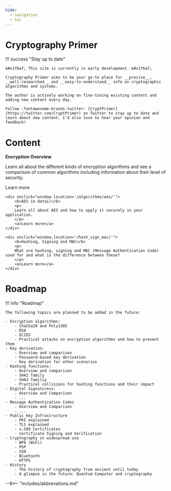 ```yaml
---
hide:
  - navigation
  - toc
---
```


# Cryptography Primer

!!! success "Stay up to date"

    &#x1f6a7; This site is currently in early development. &#x1f6a7;

    Cryptography Primer aims to be your go-to place for __precise__, __well-researched__ and __easy-to-understand__ info on cryptographic algorithms and systems.

    The author is actively working on fine-tuning existing content and adding new content every day.

    Follow :fontawesome-brands-twitter: [CryptPrimer](https://twitter.com/CryptPrimer) on Twitter to stay up to date and learn about new content. I'd also love to hear your opinion and feedback!

# Content

<div class="contents">
    <div onclick="window.location='/encryption/'">
        <b>Encryption Overview</b>
        <p>
        Learn all about the different kinds of encryption algorithms and see a comparison of common algorithms including information about their level of security. 
        </p>
        <a>Learn more</a>
    </div>

    <div onclick="window.location='/algorithms/aes/'">
        <b>AES in detail</b>
        <p>
        Learn all about AES and how to apply it securely in your application.
        </p>
        <a>Learn more</a>
    </div>

    <div onclick="window.location='/hash_sign_mac/'">
        <b>Hashing, Signing and MAC</b>
        <p>
        What are hashing, signing and MAC (Message Authentication Code) used for and what is the difference between these?
        </p>
        <a>Learn more</a>
    </div>
  </div>


# Roadmap

!!! info "Roadmap"

    The following topics are planned to be added in the future:

    - Encryption algorithms:
        - ChaCha20 and Poly1305
        - RSA
        - ECIES
        - Practical attacks on encryption algorithms and how to prevent them
    - Key derivation:
        - Overview and comparison
        - Password-based key derivation
        - Key derivation for other scenarios
    - Hashing functions:
        - Overview and comparison
        - SHA2 family
        - SHA3 familiy
        - Practical collisions for hashing functions and their impact
    - Digital Signaturess:
        - Overview and Comparison
        - ...
    - Message Authentication Codes
        - Overview and Comparison
        - ...
    - Public Key Infrastructure
        - PKI explained
        - TLS explained
        - x.509 Certificates
        - Certificate Signing and Verification
    - Cryptography in widespread use
        - WPA (WiFi)
        - PGP
        - SSH
        - Bluetooth
        - HTTPS
    - History
        - The history of cryptography from ancient until today
        - A glimpse in the future: Quantum Computer and cryptography

--8<-- "includes/abbrevations.md"
